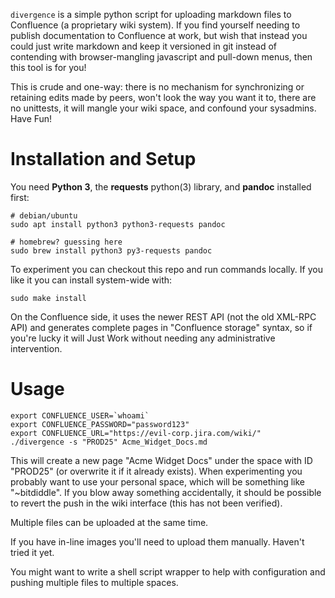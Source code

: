 
`divergence` is a simple python script for uploading markdown files to
Confluence (a proprietary wiki system). If you find yourself needing to publish
documentation to Confluence at work, but wish that instead you could just write
markdown and keep it versioned in git instead of contending with
browser-mangling javascript and pull-down menus, then this tool is for you!

This is crude and one-way: there is no mechanism for synchronizing or retaining
edits made by peers, won't look the way you want it to, there are no unittests,
it will mangle your wiki space, and confound your sysadmins. Have Fun!

# Installation and Setup

You need **Python 3**, the **requests** python(3) library, and **pandoc**
installed first:

    # debian/ubuntu
    sudo apt install python3 python3-requests pandoc

    # homebrew? guessing here
    sudo brew install python3 py3-requests pandoc

To experiment you can checkout this repo and run commands locally. If you like
it you can install system-wide with:

    sudo make install

On the Confluence side, it uses the newer REST API (not the old XML-RPC API)
and generates complete pages in "Confluence storage" syntax, so if you're lucky
it will Just Work without needing any administrative intervention.

# Usage

    export CONFLUENCE_USER=`whoami`
    export CONFLUENCE_PASSWORD="password123"
    export CONFLUENCE_URL="https://evil-corp.jira.com/wiki/"
    ./divergence -s "PROD25" Acme_Widget_Docs.md

This will create a new page "Acme Widget Docs" under the space with ID
"PROD25" (or overwrite it if it already exists). When experimenting you
probably want to use your personal space, which will be something like
"~bitdiddle". If you blow away something accidentally, it should be possible to
revert the push in the wiki interface (this has not been verified).

Multiple files can be uploaded at the same time.

If you have in-line images you'll need to upload them manually. Haven't tried
it yet.

You might want to write a shell script wrapper to help with configuration and
pushing multiple files to multiple spaces.

